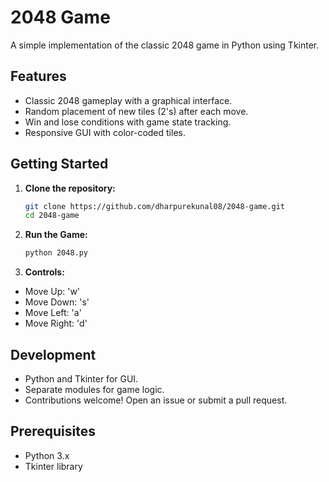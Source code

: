 # 2048 Game

A simple implementation of the classic 2048 game in Python using Tkinter.

## Features

- Classic 2048 gameplay with a graphical interface.
- Random placement of new tiles (2's) after each move.
- Win and lose conditions with game state tracking.
- Responsive GUI with color-coded tiles.

## Getting Started

1. **Clone the repository:**

   ```bash
   git clone https://github.com/dharpurekunal08/2048-game.git
   cd 2048-game

2. **Run the Game:**
   ```bash
   python 2048.py

3. **Controls:**
   
- Move Up: 'w'
- Move Down: 's'
- Move Left: 'a'
- Move Right: 'd'

##  Development
- Python and Tkinter for GUI.
- Separate modules for game logic.
- Contributions welcome! Open an issue or submit a pull request.

##  Prerequisites
- Python 3.x
- Tkinter library

